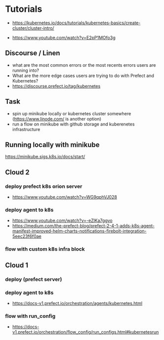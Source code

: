 
# Tutorials
- https://kubernetes.io/docs/tutorials/kubernetes-basics/create-cluster/cluster-intro/

- https://www.youtube.com/watch?v=E2pP1MOfo3g

## Discourse / Linen
- what are the most common errors or the most recents errors users are running into? 
- What are the more edge cases users are trying to do with Prefect and Kubernetes? 
- https://discourse.prefect.io/tag/kubernetes

## Task
- spin up minikube locally or kubernetes cluster somewhere (https://www.linode.com/ is another option)
- run a flow on minikube with github storage and kuberenetes infrastructure 

## Running locally with minikube
https://minikube.sigs.k8s.io/docs/start/

## Cloud 2

### deploy prefect k8s orion server
- https://www.youtube.com/watch?v=WG9qphVJ028

### deploy agent to k8s
- https://www.youtube.com/watch?v=-eZlKa7ggvo
- https://medium.com/the-prefect-blog/prefect-2-4-1-adds-k8s-agent-manifest-improved-helm-charts-notifications-firebolt-integration-5eec23f6f0ae 

### flow with custom k8s infra block


## Cloud 1

### deploy (prefect server)

### deploy agent to k8s
- https://docs-v1.prefect.io/orchestration/agents/kubernetes.html

### flow with run_config
- https://docs-v1.prefect.io/orchestration/flow_config/run_configs.html#kubernetesrun



